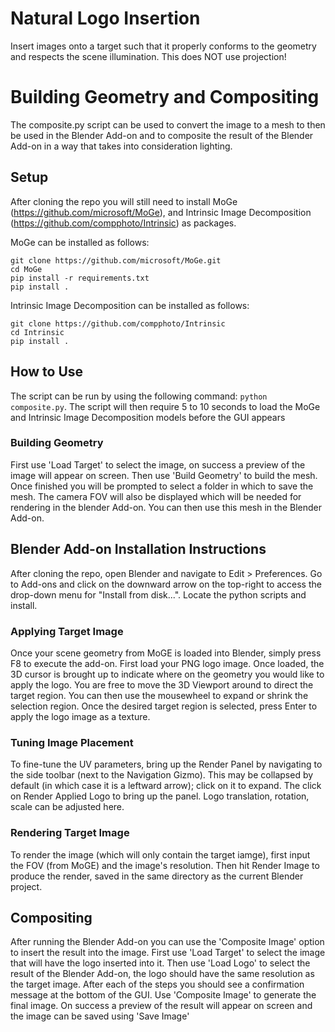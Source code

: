# Natural Logo Insertion
Insert images onto a target such that it properly conforms to the geometry and respects the scene illumination. This does NOT use projection!

# Building Geometry and Compositing
The composite.py script can be used to convert the image to a mesh to then be used in the Blender Add-on and to composite the result of the Blender Add-on in a way that takes into consideration lighting.

## Setup
After cloning the repo you will still need to install MoGe (https://github.com/microsoft/MoGe), and Intrinsic Image Decomposition (https://github.com/compphoto/Intrinsic) as packages.

MoGe can be installed as follows:
```
git clone https://github.com/microsoft/MoGe.git
cd MoGe
pip install -r requirements.txt
pip install .
```
Intrinsic Image Decomposition can be installed as follows:
```
git clone https://github.com/compphoto/Intrinsic
cd Intrinsic
pip install .
```
## How to Use
The script can be run by using the following command:
```python composite.py```.
The script will then require 5 to 10 seconds to load the MoGe and Intrinsic Image Decomposition models before the GUI appears

### Building Geometry
First use 'Load Target' to select the image, on success a preview of the image will appear on screen. Then use 'Build Geometry' to build the mesh. Once finished you will be prompted to select a folder in which to save the mesh. The camera FOV will also be displayed which will be needed for rendering in the blender Add-on. You can then use this mesh in the Blender Add-on.

## Blender Add-on Installation Instructions
After cloning the repo, open Blender and navigate to Edit > Preferences. Go to Add-ons and click on the downward arrow on the top-right to access the drop-down menu for "Install from disk...". Locate the python scripts and install.

### Applying Target Image
Once your scene geometry from MoGE is loaded into Blender, simply press F8 to execute the add-on. 
First load your PNG logo image. Once loaded, the 3D cursor is brought up to indicate where on the geometry you would like to apply the logo. You are free to move the 3D Viewport around to direct the target region. You can then use the mousewheel to expand or shrink the selection region.
Once the desired target region is selected, press Enter to apply the logo image as a texture. 

### Tuning Image Placement
To fine-tune the UV parameters, bring up the Render Panel by navigating to the side toolbar (next to the Navigation Gizmo). This may be collapsed by default (in which case it is a leftward arrow); click on it to expand. The click on Render Applied Logo to bring up the panel. Logo translation, rotation, scale can be adjusted here. 

### Rendering Target Image
To render the image (which will only contain the target iamge), first input the FOV (from MoGE) and the image's resolution. Then hit Render Image to produce the render, saved in the same directory as the current Blender project.

## Compositing
After running the Blender Add-on you can use the 'Composite Image' option to insert the result into the image. First use 'Load Target' to select the image that will have the logo inserted into it. Then use 'Load Logo' to select the result of the Blender Add-on, the logo should have the same resolution as the target image. After each of the steps you should see a confirmation message at the bottom of the GUI. Use 'Composite Image' to generate the final image. On success a preview of the result will appear on screen and the image can be saved using 'Save Image'
